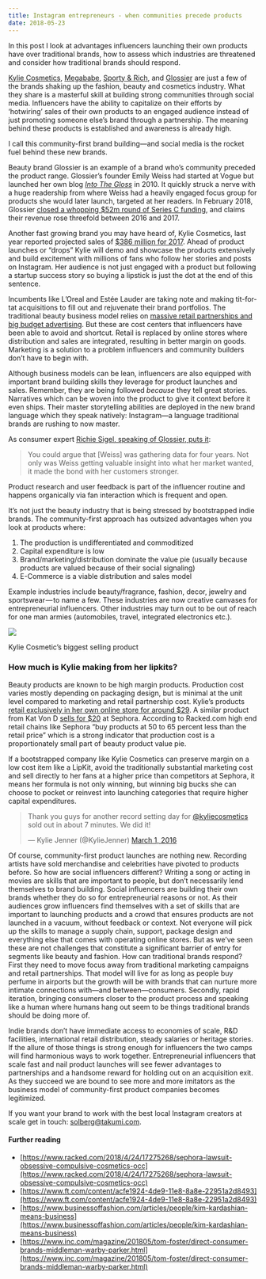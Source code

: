 ```yaml
---
title: Instagram entrepreneurs - when communities precede products
date: 2018-05-23
---
```


In this post I look at advantages influencers launching their own products have over traditional
brands, how to assess which industries are threatened and consider how traditional brands
should respond.

[Kylie Cosmetics](https://www.instagram.com/kyliecosmetics/),
[Megababe](https://www.instagram.com/megababe/), [Sporty & Rich](http://www.sportyandrich.com), and
[Glossier](https://www.glossier.com) are just a few of the brands shaking up the fashion, beauty and
cosmetics industry. What they share is a masterful skill at building strong communities through
social media. Influencers have the ability to capitalize on their efforts by ‘hotwiring’ sales of
their own products to an engaged audience instead of just promoting someone else’s brand through a
partnership. The meaning behind these products is established and awareness is already high.

I call this community-first brand building—and social media is the rocket fuel behind these new
brands.

Beauty brand Glossier is an example of a brand who’s community preceded the product range.
Glossier’s founder Emily Weiss had started at Vogue but launched her own blog
[_Into The Gloss_](https://intothegloss.com) in 2010. It quickly struck a nerve with a huge
readership from where Weiss had a heavily engaged focus group for products she would later launch,
targeted at her readers. In February 2018, Glossier
[closed a whopping $52m round of Series C funding](https://techcrunch.com/2018/01/22/la-investors-smell-a-winner-in-direct-to-consumer-perfumer-skylar-body/),
and claims their revenue rose threefold between 2016 and 2017.

Another fast growing brand you may have heard of, Kylie Cosmetics, last year reported projected
sales of
[$386 million for 2017](http://wwd.com/beauty-industry-news/beauty-features/kylie-jenner-cosmetics-to-become-billion-dollar-brand-10959016/).
Ahead of product launches or “drops” Kylie will demo and showcase the products extensively and build
excitement with millions of fans who follow her stories and posts on Instagram. Her audience is not
just engaged with a product but following a startup success story so buying a lipstick is just the
dot at the end of this sentence.

Incumbents like L’Oreal and Estée Lauder are taking note and making tit-for-tat acquisitions to fill
out and rejuvenate their brand portfolios. The traditional beauty business model relies on
[massive retail partnerships and big budget advertising](https://stratechery.com/2016/dollar-shave-club-and-the-disruption-of-everything/).
But these are cost centers that influencers have been able to avoid and shortcut. Retail is replaced
by online stores where distribution and sales are integrated, resulting in better margin on goods.
Marketing is a solution to a problem influencers and community builders don’t have to begin with.

Although business models can be lean, influencers are also equipped with important brand building
skills they leverage for product launches and sales. Remember, they are being followed _because_
they tell great stories. Narratives which can be woven into the product to give it context before it
even ships. Their master storytelling abilities are deployed in the new brand language which they
speak natively: Instagram—a language traditional brands are rushing to now master.

As consumer expert
[Richie Sigel, speaking of Glossier, puts it](https://couriermedia.co/2017/10/10/emily-weiss-glossiers-architect-content-community-content/):

> You could argue that \[Weiss\] was gathering data for four years. Not only was Weiss getting
> valuable insight into what her market wanted, it made the bond with her customers stronger.

Product research and user feedback is part of the influencer routine and happens organically via fan
interaction which is frequent and open.

It’s not just the beauty industry that is being stressed by bootstrapped indie brands. The
community-first approach has outsized advantages when you look at products where:

1. The production is undifferentiated and commoditized
2. Capital expenditure is low
3. Brand/marketing/distribution dominate the value pie (usually because products are valued because
   of their social signaling)
4. E-Commerce is a viable distribution and sales model

Example industries include beauty/fragrance, fashion, decor, jewelry and sportswear — to name a few.
These industries are now creative canvases for entrepreneurial influencers. Other industries may
turn out to be out of reach for one man armies (automobiles, travel, integrated electronics etc.).

<img src="https://cdn-images-1.medium.com/max/1600/1*rdPOkhF9XAuiG1wEoDGFfg.png">

Kylie Cosmetic’s biggest selling product

### How much is Kylie making from her lipkits?

Beauty products are known to be high margin products. Production cost varies mostly depending on
packaging design, but is minimal at the unit level compared to marketing and retail partnership
cost. Kylie’s products
[retail exclusively in her own online store for around $29](https://www.kyliecosmetics.com/collections/lips/products/candy-k).
A similar product from Kat Von D
[sells for $20](https://www.sephora.com/product/everlasting-love-liquid-lipstick-P384954?skuId=1914522&om_mmc=ppc-GG_381463959_27499870479_pla-181458049959_1887926_97594845039_1023191_c&om_mmc=aff-linkshare-redirect-TnL5HPStwNw&country_switch=us&lang=en&gclid=COmDuYzEsdQCFZdXDQodp5YMOQ&gclsrc=aw.ds&c3ch=Linkshare&c3nid=TnL5HPStwNw&affid=TnL5HPStwNw-9JNUmWZv0w27RD0Dz.N.EQ&ranEAID=TnL5HPStwNw&ranMID=2417&ranSiteID=TnL5HPStwNw-9JNUmWZv0w27RD0Dz.N.EQ&ranLinkID=10-1&browserdefault=true)
at Sephora. According to Racked.com high end retail chains like Sephora “buy products at 50 to 65
percent less than the retail price” which is a strong indicator that production cost is a
proportionately small part of beauty product value pie.

If a bootstrapped company like Kylie Cosmetics can preserve margin on a low cost item like a LipKit,
avoid the traditionally substantial marketing cost and sell directly to her fans at a higher price
than competitors at Sephora, it means her formula is not only winning, but winning big bucks she can
choose to pocket or reinvest into launching categories that require higher capital expenditures.

<blockquote class="twitter-tweet" data-lang="en"><p lang="en" dir="ltr">Thank you guys for another record setting day for <a href="https://twitter.com/kyliecosmetics?ref_src=twsrc%5Etfw">@kyliecosmetics</a> sold out in about 7 minutes. We did it!</p>&mdash; Kylie Jenner (@KylieJenner) <a href="https://twitter.com/KylieJenner/status/704540705721430017?ref_src=twsrc%5Etfw">March 1, 2016</a></blockquote> <script async src="https://platform.twitter.com/widgets.js" charset="utf-8"></script>

Of course, community-first product launches are nothing new. Recording artists have sold merchandise
and celebrities have pivoted to products before. So how are social influencers different? Writing a
song or acting in movies are skills that are important to people, but don’t necessarily lend
themselves to brand building. Social influencers are building their own brands whether they do so
for entrepreneurial reasons or not. As their audiences grow influencers find themselves with a set
of skills that are important to launching products and a crowd that ensures products are not
launched in a vacuum, without feedback or context. Not everyone will pick up the skills to manage a
supply chain, support, package design and everything else that comes with operating online stores.
But as we’ve seen these are not challenges that constitute a significant barrier of entry for
segments like beauty and fashion. How can traditional brands respond? First they need to move focus
away from traditional marketing campaigns and retail partnerships. That model will live for as long
as people buy perfume in airports but the growth will be with brands that can nurture more intimate
connections with—and between—consumers. Secondly, rapid iteration, bringing consumers closer to the
product process and speaking like a human where humans hang out seem to be things traditional brands
should be doing more of.

Indie brands don’t have immediate access to economies of scale, R&D facilities, international retail
distribution, steady salaries or heritage stories. If the allure of those things is strong enough
for influencers the two camps will find harmonious ways to work together. Entrepreneurial
influencers that scale fast and nail product launches will see fewer advantages to partnerships and
a handsome reward for holding out on an acquisition exit. As they succeed we are bound to see more
and more imitators as the business model of community-first product companies becomes legitimized.

If you want your brand to work with the best local Instagram creators at scale get in touch:
solberg@takumi.com.

#### Further reading

- [https://www.racked.com/2018/4/24/17275268/sephora-lawsuit-obsessive-compulsive-cosmetics-occ](https://www.racked.com/2018/4/24/17275268/sephora-lawsuit-obsessive-compulsive-cosmetics-occ)
- [https://www.ft.com/content/acfe1924-4de9-11e8-8a8e-22951a2d8493](https://www.ft.com/content/acfe1924-4de9-11e8-8a8e-22951a2d8493)
- [https://www.businessoffashion.com/articles/people/kim-kardashian-means-business](https://www.businessoffashion.com/articles/people/kim-kardashian-means-business)
- [https://www.inc.com/magazine/201805/tom-foster/direct-consumer-brands-middleman-warby-parker.html](https://www.inc.com/magazine/201805/tom-foster/direct-consumer-brands-middleman-warby-parker.html)

